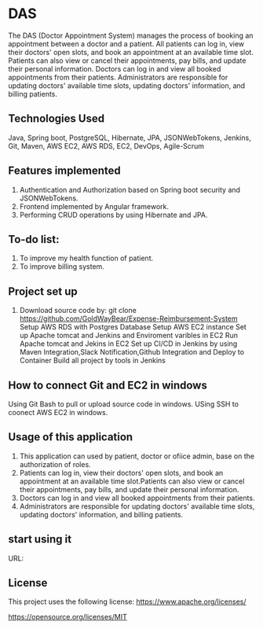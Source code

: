# DAS

The DAS (Doctor Appointment System) manages the process of booking an appointment between a doctor and a patient. All patients can log in, view their doctors' open slots, and book an appointment at an available time slot. Patients can also view or cancel their appointments, pay bills, and update their personal information. Doctors can log in and view all booked appointments from their patients. Administrators are responsible for updating doctors' available time slots, updating doctors' information, and billing patients.

## Technologies Used
Java, Spring boot, PostgreSQL, Hibernate, JPA, JSONWebTokens, Jenkins, Git, Maven, AWS EC2, AWS RDS, EC2, DevOps, Agile-Scrum

## Features implemented
1. Authentication and Authorization based on Spring boot security and JSONWebTokens.
2. Frontend implemented by Angular framework.
3. Performing CRUD operations by using Hibernate and JPA.

## To-do list:
1. To improve my health function of patient.
2. To improve billing system.

## Project set up
1. Download source code by: git clone https://github.com/GoldWayBear/Expense-Reimbursement-System
Setup AWS RDS with Postgres Database
Setup AWS EC2 instance
Set up Apache tomcat and Jenkins and Enviroment varibles in EC2
Run Apache tomcat and Jekins in EC2
Set up CI/CD in Jenkins by using Maven Integration,Slack Notification,Github Integration and Deploy to Container
Build all project by tools in Jenkins

## How to connect Git and EC2 in windows
Using Git Bash to pull or upload source code in windows.
USing SSH to coonect AWS EC2 in windows.

## Usage of this application
1. This application can used by patient, doctor or ofiice admin, base on the authorization of roles.
2. Patients can log in, view their doctors' open slots, and book an appointment at an available time slot.Patients can also view or cancel their appointments, pay bills, and update their personal information.
3. Doctors can log in and view all booked appointments from their patients.
4. Administrators are responsible for updating doctors' available time slots, updating doctors' information, and billing patients.

## start using it
URL: 

## License
This project uses the following license:
https://www.apache.org/licenses/

https://opensource.org/licenses/MIT
